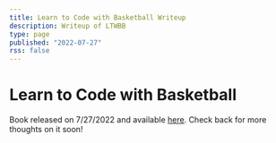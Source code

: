 ```yaml
---
title: Learn to Code with Basketball Writeup
description: Writeup of LTWBB
type: page
published: "2022-07-27"
rss: false
---
```


# Learn to Code with Basketball

Book released on 7/27/2022 and available [here](https://codebasketball.com?utm_source=nathanbraun&utm_content=home&utm_medium=organic&utm_campaign=writeup). Check back for more thoughts on it soon!

